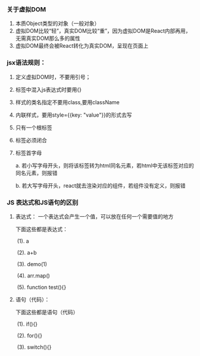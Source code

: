 ### 关于虚拟DOM

1. 本质Object类型的对象（一般对象）
2. 虚拟DOM比较“轻”，真实DOM比较“重”，因为虚拟DOM是React内部再用，无需真实DOM那么多的属性
3. 虚拟DOM最终会被React转化为真实DOM，呈现在页面上


### jsx语法规则：

1. 定义虚拟DOM时，不要用引号；
2.  标签中混入js表达式时要用{}
3.  样式的类名指定不要用class,要用className
4. 内联样式，要用style={{key: "value"}}的形式去写
5. 只有一个根标签
6. 标签必须闭合
7. 标签首字母

   a. 若小写字母开头，则将该标签转为html同名元素，若html中无该标签对应的同名元素，则报错

   b. 若大写字母开头，react就去渲染对应的组件，若组件没有定义，则报错

### JS 表达式和JS语句的区别

1. 表达式： 一个表达式会产生一个值，可以放在任何一个需要值的地方

   下面这些都是表达式： 

   ​	(1). a

   ​	(2). a+b

   ​	(3). demo(1)

   ​	(4). arr.map()

   ​	(5). function test(){}

2. 语句（代码）：

   下面这些都是语句（代码）

   ​	(1). if(){}

   ​	(2). for(){}

   ​	(3). switch(){} 

